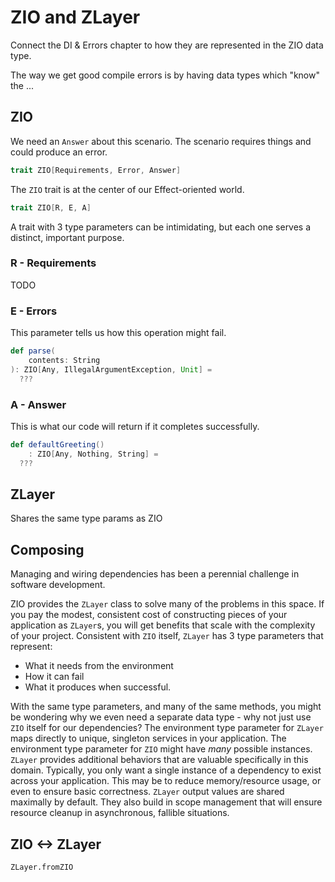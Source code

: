 # ZIO and ZLayer

Connect the DI & Errors chapter to how they are represented in the ZIO data type.

The way we get good compile errors is by having data types which "know" the ...

## ZIO

We need an `Answer` about this scenario.  The scenario requires things and could produce an error.

```scala mdoc:compile-only
trait ZIO[Requirements, Error, Answer]
```

The `ZIO` trait is at the center of our Effect-oriented world.

```scala mdoc:compile-only
trait ZIO[R, E, A]
```

A trait with 3 type parameters can be intimidating, but each one serves a distinct, important purpose.

### R - Requirements

TODO

### E - Errors

This parameter tells us how this operation might fail.

```scala mdoc
def parse(
    contents: String
): ZIO[Any, IllegalArgumentException, Unit] =
  ???
```

### A - Answer

This is what our code will return if it completes successfully.

```scala mdoc
def defaultGreeting()
    : ZIO[Any, Nothing, String] =
  ???
```

## ZLayer

Shares the same type params as ZIO

## Composing

Managing and wiring dependencies has been a perennial challenge in software development.

ZIO provides the `ZLayer` class to solve many of the problems in this space.
If you pay the modest, consistent cost of constructing pieces of your application as `ZLayer`s, you will get benefits that scale with the complexity of your project.
Consistent with `ZIO` itself, `ZLayer` has 3 type parameters that represent:

- What it needs from the environment
- How it can fail
- What it produces when successful.

With the same type parameters, and many of the same methods, you might be wondering why we even need a separate data type - why not just use `ZIO` itself for our dependencies?
The environment type parameter for `ZLayer` maps directly to unique, singleton services in your application.
The environment type parameter for `ZIO` might have _many_ possible instances.
`ZLayer` provides additional behaviors that are valuable specifically in this domain.
Typically, you only want a single instance of a dependency to exist across your application.
This may be to reduce memory/resource usage, or even to ensure basic correctness.
`ZLayer` output values are shared maximally by default.
They also build in scope management that will ensure resource cleanup in asynchronous, fallible situations.

## ZIO <-> ZLayer

`ZLayer.fromZIO`
